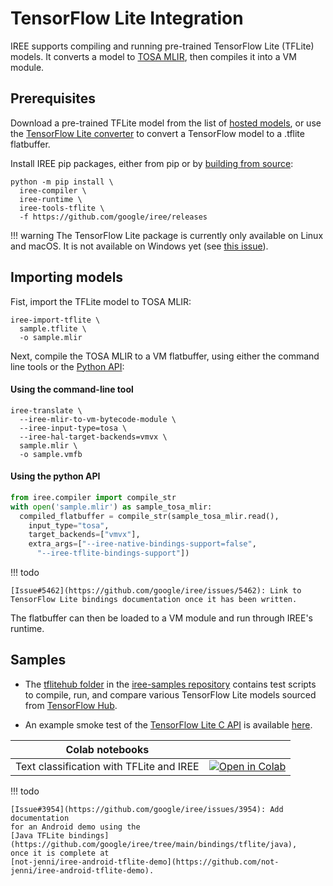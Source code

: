 # TensorFlow Lite Integration

IREE supports compiling and running pre-trained TensorFlow Lite (TFLite)
models.  It converts a model to
[TOSA MLIR](https://mlir.llvm.org/docs/Dialects/TOSA/), then compiles it into a
VM module.

## Prerequisites

Download a pre-trained TFLite model from the list of
[hosted models](https://www.tensorflow.org/lite/guide/hosted_models), or use the
[TensorFlow Lite converter](https://www.tensorflow.org/lite/convert) to convert
a TensorFlow model to a .tflite flatbuffer.

Install IREE pip packages, either from pip or by
[building from source](../building-from-source/python-bindings-and-importers.md):

```shell
python -m pip install \
  iree-compiler \
  iree-runtime \
  iree-tools-tflite \
  -f https://github.com/google/iree/releases
```

!!! warning
    The TensorFlow Lite package is currently only available on Linux and macOS.
    It is not available on Windows yet (see
    [this issue](https://github.com/google/iree/issues/6417)).

## Importing models

Fist, import the TFLite model to TOSA MLIR:

```shell
iree-import-tflite \
  sample.tflite \
  -o sample.mlir
```

Next, compile the TOSA MLIR to a VM flatbuffer, using either the command line
tools or the [Python API](https://google.github.io/iree/bindings/python/):

#### Using the command-line tool

``` shell
iree-translate \
  --iree-mlir-to-vm-bytecode-module \
  --iree-input-type=tosa \
  --iree-hal-target-backends=vmvx \
  sample.mlir \
  -o sample.vmfb
```

#### Using the python API

``` python
from iree.compiler import compile_str
with open('sample.mlir') as sample_tosa_mlir:
  compiled_flatbuffer = compile_str(sample_tosa_mlir.read(),
    input_type="tosa",
    target_backends=["vmvx"],
    extra_args=["--iree-native-bindings-support=false",
      "--iree-tflite-bindings-support"])
```

!!! todo

    [Issue#5462](https://github.com/google/iree/issues/5462): Link to
    TensorFlow Lite bindings documentation once it has been written.

The flatbuffer can then be loaded to a VM module and run through IREE's runtime.

## Samples

* The
[tflitehub folder](https://github.com/google/iree-samples/tree/main/tflitehub)
in the [iree-samples repository](https://github.com/google/iree-samples)
contains test scripts to compile, run, and compare various TensorFlow Lite
models sourced from [TensorFlow Hub](https://tfhub.dev/).

* An example smoke test of the
[TensorFlow Lite C API](https://github.com/google/iree/tree/main/bindings/tflite)
is available
[here](https://github.com/google/iree/blob/main/bindings/tflite/smoke_test.cc).

| Colab notebooks |  |
| -- | -- |
Text classification with TFLite and IREE | [![Open in Colab](https://colab.research.google.com/assets/colab-badge.svg)](https://colab.research.google.com/github/google/iree/blob/main/colab/tflite_text_classification.ipynb)

!!! todo

    [Issue#3954](https://github.com/google/iree/issues/3954): Add documentation
    for an Android demo using the
    [Java TFLite bindings](https://github.com/google/iree/tree/main/bindings/tflite/java),
    once it is complete at
    [not-jenni/iree-android-tflite-demo](https://github.com/not-jenni/iree-android-tflite-demo).
